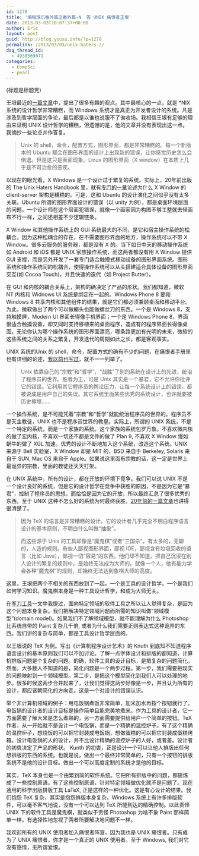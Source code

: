 ```yaml
---
id: 1278
title: '编程珠玑番外篇之番外篇-N  答 UNIX 痛恨者王垠'
date: 2013-03-03T10:07:37+00:00
author: Eric
layout: post
guid: http://blog.youxu.info/?p=1278
permalink: /2013/03/03/unix-haters-2/
dsq_thread_id:
  - 4938569071
categories:
  - CompSci
  - pearl
---
```

(标题是标题党）

王垠最近的[一篇文章](http://bbs.hupu.com/5187888.html)中，提出了很多有趣的观点。其中最核心的一点，就是 *NIX 系统的设计哲学非常糟糕，而 Windows 系统才是真正为开发者设计的系统。凡是涉及到哲学层面的争论，最后都是以谁也说服不了谁收场。我相信王垠有足够的理由来证明 UNIX 设计哲学的糟糕，但遗憾的是，他的文章并没有表现出这一点。我摘抄一些论点并作答复。

> Unix 的 shell，命令，配置方式，图形界面，都是非常糟糕的。每一个新版本的 Ubuntu 都会在图形界面的设计上出现新的错误，让你感觉历史怎么会倒退。但是这只是表面现象。Linux 的图形界面（X window）在本质上几乎是不可治愈的恶疾。

以现在的眼光看，X Windows 是一个设计过于繁复的系统。实际上，20年前出版的 The Unix Haters Handbook 里，就有[专门的一章](http://www.art.net/~hopkins/Don/unix-haters/x-windows/disaster.html)论述为什么 X Window 的 client-server 架构是糟糕的。可是，这和 Ubuntu 的设计演化之间似乎没有太多关联。Ubuntu 所谓的图形界面设计的错误（以 unity 为例），都是桌面环境层面的问题。一个设计师在这个层面犯错误，就像一个画家因为构图不够工整就去怪画布不行一样，之间还相差不少逻辑链条。

X Window 和其他操作系统上的 GUI 系统最大的不同，是它和宿主操作系统的松耦合。因为这种松耦合的存在，在不需要图形界面的地方，操作系统可以不带 X Window。很多云服务的服务器，都是没有 X 的。当下如日中天的移动操作系统如 Android 和 iOS 都是 UNIX 家族操作系统，而这两者都没有用 X Window 提供 GUI 支撑，而是另外开发了一套专门适合触摸式移动设备的图形界面系统。图形系统和操作系统间的松耦合，使得操作系统可以从头搭建适合具体设备的图形界面交互(如 Cocoa Touch)，并且快速的迭代（如 Project Butter）。

在 GUI 和内核的耦合关系上，架构的确决定了产品的形状。我们都知道，微软 NT 内核和 Widnows UI 系统是绑定在一起的。Windows Phone 8 要和 Windows 8 共享内核和其他组件的结果，就是它们都必须兼顾桌面和移动平台。为此，微软做出了两个可以做榔头也能做螺丝刀的东西。一个是 Windows 8，支持触摸屏，Modern UI 界面长得像手机界面；一个是 Windows Phone 8，界面很适合触摸设备，却又同时支持移植来的桌面程序，造成有的程序界面长得像桌面。无论你认为哪个操作系统的图形界面漂亮，哪条路更加有光明的未来，微软的这些系统之间的关系之繁复，开发迭代的周期如此之长，都是客观事实。

UNIX 系统的Unix 的 shell，命令，配置方式的确有不少的问题，在痛恨者手册里也有详细的论述，[我以前也写过](http://blog.youxu.info/2011/10/14/notes-on-the-unix-haters-handbook/)，就不一一列举了。

> Unix 依靠自己的“宗教”和“哲学”，“战胜”了别的系统在设计上的先进，统治了程序员的世界。胜者为王，可是 Unix 其实是一个暴君，它不允许你批评它的错误。它利用其它程序员的舆论压力，让每一个系统设计上的错误，都被说成是用户自己的失误。其它系统里面某些优秀的系统设计，也许就要被历史掩埋……

一个操作系统，是不可能凭着“宗教”和“哲学”就能统治程序员的世界的。程序员不是天主教徒，UNIX 也不是程序员世界的教皇。实际上，所谓的 UNIX 系统，不是一个特定的系统，而是一个家族的系统。这个家族的系统包罗万象。不喜欢微内核的做了宏内核，不喜欢一切还不都是文件的做了 Plan 9, 不喜欢 X Window 慢如蜗牛的做了 XGL 加速。优秀的设计不断地加入这个系统，改造这个系统。UNIX 来源于 Bell 实验室，X Window 却是 MIT 的，BSD 来自于 Berkeley, Solaris 来自于 SUN, Mac OS 来自于 Apple。如果说这里面有宗教的话，这一定是世界上最诡异的宗教，里面的教徒还天天打架。

在 UNIX 系统中，所有的设计，都在开放的环境下竞争。我们可以说 UNIX 不是一个设计良好的系统，但是它的设计哲学在竞争中获胜的原因，不是因为它是“暴君”，控制了程序员的思想，而恰恰是因为它的开放，所以最终汇总了很多优秀的东西。至于 UNIX 这种不怎么好的系统为何最终获胜，[20年前的一篇文章](http://www.jwz.org/doc/worse-is-better.html)也讲得很清楚了。

> 因为 TeX 的语言是非常糟糕的设计。它的设计者几乎完全不明白程序语言设计的基本原则，不明白什么叫做“抽象”。
> 
> 而这些源于 Unix 的工具却像是“魔鬼棋”或者“三国杀”，有太多的，无聊的，人造的规则。有些人鄙视图形界面，鄙视 IDE，鄙视含有垃圾回收的语言（比如 Java），鄙视一切“容易”的东西。他们却不知道，把自己沉浸在别人设计的繁复的规则中，是始终无法成为大师的。就像一个人，他有能力学会各种“魔鬼棋”的规则，却始终无法达到象棋大师的高度。

这里，王垠把两个不相关的东西放到了一起。一个是工具的设计哲学，一个是我们如何学习知识。魔鬼棋本身是一种工具设计哲学，和成为大师无关。

在[军刀工具](http://blog.youxu.info/2012/02/02/software-tools-1/)一文中我提过，面向特定领域的软件工具之所以让人觉得复杂，是因为这个问题本身复杂。我们把解决特定领域问题而所需的知识叫做”领域模型“(domain model)。如果我们不了解领域模型，就不能理解为什么 Photoshop 比系统自带的 Paint 复杂几千倍, 或者为什么我们需要正则表达式这种诡异的东西。我们讲的复杂与简单，都是工具设计哲学层面的。

以王垠说的 TeX 为例。写出《计算机程序设计艺术》的 Knuth 到底知不知道程序语言设计的基本原则我们可以不加讨论。了解一点字体设计和排版的都知道，计算机排版问题是个复杂的问题。的确，软件工具的设计目标，是把复杂的问题简化。然而，大多数人不知道的是，简化问题是一个两步过程。第一步，我们需要把现实的问题映射到一个领域模型。第二步，是把这个模型简化到我们人可以处理的地步。很多时候这两步合并起来了，让我们觉得这两步好像是一步，并且认为所有的设计，都应该朝简化的方向走。这是一个对设计的错误认识。

举个非计算机领域的例子：用电饭锅煮饭非常简单，加米加水再按个按钮就行了。电饭锅的设计者的设计目标是操作简单且能完美地煮米。作为工具的设计者，它一方面需要了解大米是怎么煮熟的，另一方面需要提供给用户一个简单的按钮。TeX 作者，从一开始就不是设计一个电饭锅，而是一个精确的温控炉子。有了这个精确的温控炉子，想烧饭的可以把它封装成电饭锅，想做蛋糕的可以把它封装成蛋糕烤箱。设计电饭锅的人的设计，并不比设计精确的温控炉子的人好，或者差。设计者的初衷决定了产品的形状。 Kunth 的初衷，正是设计一个可以让他人排版出任何想排版的东西的系统。也就是说，做出一个最终非常简单的，只有一个按钮的排版系统不是他的设计目标。做出一个可以高度定制的系统才是他的目标。

其实，TeX 本身也是一个由繁到简的软件系统。它把所有排版中的问题，都提炼成了一些控制原语。有了这些控制原语，针对特定领域做优化就不是问题了。现在通用的科学出版排版工具 LaTeX, 正是这样的一种优化。这是有心设计的结果。我们抱怨 TeX 复杂，其实是抱怨排版本身复杂。Windows 系统上有许多排版软件，可以毫不客气地说，没有一个可以达到 TeX 所能到达的精确控制。以此责怪 UNIX 下的软件工具是魔鬼棋，就类似于责怪 Photoshop 为啥不象 Paint 那样简单一样，有选择性地忽视了两者所要解决地问题不一样。

我欢迎所有的 UNIX 使用者加入痛恨者阵营，因为我也是 UNIX 痛恨者。只有成为了 UNIX 痛恨者，你才是一个真正的 UNIX 使用者。至于 Windows, 我们对它没有感情，无所谓爱恨。